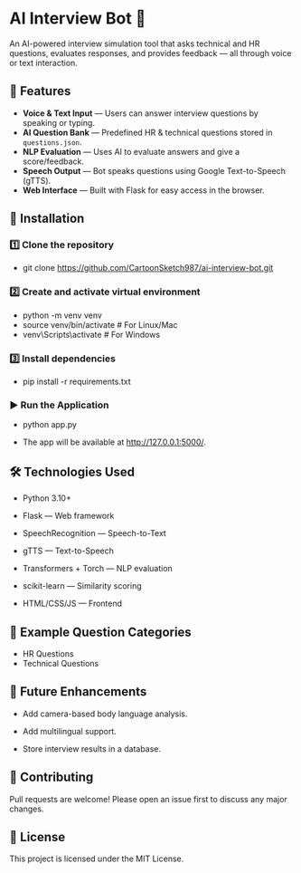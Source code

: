 # AI Interview Bot 🤖

An AI-powered interview simulation tool that asks technical and HR questions, evaluates responses, and provides feedback — all through voice or text interaction.

## 📌 Features
- **Voice & Text Input** — Users can answer interview questions by speaking or typing.
- **AI Question Bank** — Predefined HR & technical questions stored in `questions.json`.
- **NLP Evaluation** — Uses AI to evaluate answers and give a score/feedback.
- **Speech Output** — Bot speaks questions using Google Text-to-Speech (gTTS).
- **Web Interface** — Built with Flask for easy access in the browser.

## 🚀 Installation

### 1️⃣ Clone the repository

- git clone https://github.com/CartoonSketch987/ai-interview-bot.git

### 2️⃣ Create and activate virtual environment

- python -m venv venv
- source venv/bin/activate   # For Linux/Mac
- venv\Scripts\activate      # For Windows

### 3️⃣ Install dependencies

- pip install -r requirements.txt

### ▶️ Run the Application

- python app.py

- The app will be available at http://127.0.0.1:5000/.

## 🛠 Technologies Used

- Python 3.10+

- Flask — Web framework

- SpeechRecognition — Speech-to-Text

- gTTS — Text-to-Speech

- Transformers + Torch — NLP evaluation

- scikit-learn — Similarity scoring

- HTML/CSS/JS — Frontend

## 📜 Example Question Categories

- HR Questions
- Technical Questions

## 📌 Future Enhancements

- Add camera-based body language analysis.

- Add multilingual support.

- Store interview results in a database.

## 🤝 Contributing

Pull requests are welcome! Please open an issue first to discuss any major changes.


## 📄 License

This project is licensed under the MIT License.

